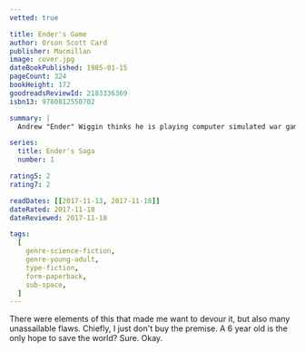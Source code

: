 ```yaml
---
vetted: true

title: Ender's Game
author: Orson Scott Card
publisher: Macmillan
image: cover.jpg
dateBookPublished: 1985-01-15
pageCount: 324
bookHeight: 172
goodreadsReviewId: 2183336369
isbn13: 9780812550702

summary: |
  Andrew "Ender" Wiggin thinks he is playing computer simulated war games; he is, in fact, engaged in something far more desperate. The result of genetic experimentation, Ender may be the military genius Earth desperately needs in a war against an alien enemy seeking to destroy all human life. The only way to find out is to throw Ender into ever harsher training, to chip away and find the diamond inside, or destroy him utterly. Ender Wiggin is six years old when it begins. He will grow up fast.

series:
  title: Ender's Saga
  number: 1

rating5: 2
rating7: 2

readDates: [[2017-11-13, 2017-11-18]]
dateRated: 2017-11-18
dateReviewed: 2017-11-18

tags:
  [
    genre-science-fiction,
    genre-young-adult,
    type-fiction,
    form-paperback,
    sub-space,
  ]
---
```


There were elements of this that made me want to devour it, but also many unassailable flaws. Chiefly, I just don't buy the premise. A 6 year old is the only hope to save the world? Sure. Okay.
